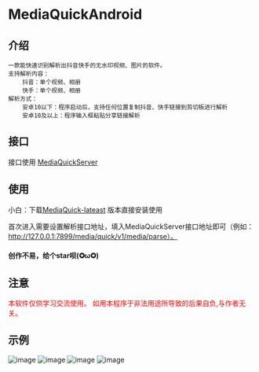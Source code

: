 # MediaQuickAndroid
## 介绍
```text
一款能快速识别解析出抖音快手的无水印视频、图片的软件。
支持解析内容：
	抖音：单个视频、相册
	快手：单个视频、相册
解析方式：
	安卓10以下：程序启动后，支持任何位置复制抖音、快手链接到剪切板进行解析
	安卓10及以上：程序输入框粘贴分享链接解析
```

## 接口
接口使用   [MediaQuickServer](https://github.com/zbfzn/MediaQuickServer)

## 使用
小白：下载[MediaQuick-lateast](https://github.com/zbfzn/MediaQuickAndroid/releases/download/v0.6/MediaQuick-v0.6.apk) 版本直接安装使用  
  
首次进入需要设置解析接口地址，填入MediaQuickServer接口地址即可（例如：http://127.0.0.1:7899/media/quick/v1/media/parse）。  

#### 创作不易，给个star呗(✪ω✪)  
## 注意
<font style="color: #ff0000">本软件仅供学习交流使用。 如用本程序于非法用途所导致的后果自负,与作者无关。</font>  

## 示例
![image](./images/1.jpg)
![image](./images/2.jpg)
![image](./images/3.jpg)
![image](./images/4.jpg)

